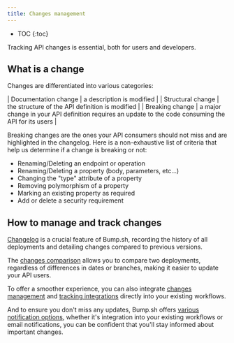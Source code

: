 ```yaml
---
title: Changes management
---
```


- TOC
{:toc}

Tracking API changes is essential, both for users and developers.

## What is a change

Changes are differentiated into various categories:

| Documentation change     | a description is modified  |
| Structural change        | the structure of the API definition is modified  |
| Breaking change    | a major change in your API definition requires an update to the code consuming the API for its users |

Breaking changes are the ones your API consumers should not miss and are highlighted in the changelog. Here is a non-exhaustive list of criteria that help us determine if a change is breaking or not:
- Renaming/Deleting an endpoint or operation
- Renaming/Deleting a property (body, parameters, etc...)
- Changing the "type" attribute of a property
- Removing polymorphism of a property
- Marking an existing property as required
- Add or delete a security requirement

## How to manage and track changes

[Changelog](/help/changes-management/changelog/) is a crucial feature of Bump.sh, recording the history of all deployments and detailing changes compared to previous versions.

The [changes comparison](/help/changes-management/changelog/#compare-changelog-entries/) allows you to compare two deployments, regardless of differences in dates or branches, making it easier to update your API users.

To offer a smoother experience, you can also integrate [changes management](/help/changes-management/changes-management/) and [tracking integrations](/help/changes-management/integrations/) directly into your existing workflows.

And to ensure you don't miss any updates, Bump.sh offers [various notification options](/help/changes-management/changelog/#email--rss-notifications/), whether it's integration into your existing workflows or email notifications, you can be confident that you'll stay informed about important changes.